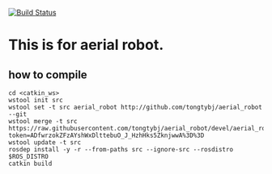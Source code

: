 [![Build Status](https://travis-ci.com/tongtybj/aerial_robot.svg?branch=devel)](https://travis-ci.com/tongtybj/aerial_robot)

# This is for aerial robot.

## how to compile

```
cd <catkin_ws>
wstool init src
wstool set -t src aerial_robot http://github.com/tongtybj/aerial_robot --git
wstool merge -t src https://raw.githubusercontent.com/tongtybj/aerial_robot/devel/aerial_robot.rosinstall?token=ADfwrzokZFzAYshWxDlttebuO_J_HzhHks5ZknjwwA%3D%3D
wstool update -t src
rosdep install -y -r --from-paths src --ignore-src --rosdistro $ROS_DISTRO
catkin build
```



